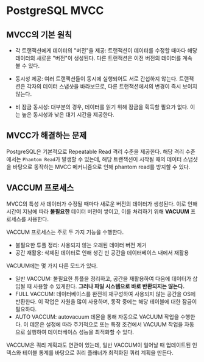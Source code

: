 # PostgreSQL MVCC

## MVCC의 기본 원칙
- 각 트랜잭션에게 데이터의 "버전"을 제공: 트랜잭션이 데이터를 수정할 때마다 해당 데이터의 새로운 "버전"이 생성된다. 다른 트랜잭션은 이전 버전의 데이터를 계속 볼 수 있다.

- 동시성 제공: 여러 트랜잭션들이 동시에 실행되어도 서로 간섭하지 않는다. 트랜잭션은 각자의 데이터 스냅샷을 바라보므로, 다른 트랜잭션에서의 변경이 즉시 보이지 않는다.

- 비 잠금 동시성: 대부분의 경우, 데이터를 읽기 위해 잠금을 획득할 필요가 없다. 이는 높은 동시성과 낮은 대기 시간을 제공한다.


## MVCC가 해결하는 문제

PostgreSQL은 기본적으로 Repeatable Read 격리 수준을 제공한다. 해당 격리 수준에서는 `Phantom Read`가 발생할 수 있는데, 해당 트랜잭션이 시작될 때의 데이터 스냅샷을 바탕으로 동작하는 MVCC 메커니즘으로 인해 phantom read를 방지할 수 있다.


## VACCUM 프로세스

MVCC의 특성 사 데이터가 수정될 때마다 새로운 버전의 데이터가 생성된다. 이로 인해 시간이 지남에 따라 **불필요한** 데이터 버전이 쌓이고, 이를 처리하기 위해 **VACUUM** 프로세스를 사용한다.

VACCUM 프로세스는 주로 두 가지 기능을 수행한다.
- 불필요한 튜플 정리: 사용되지 않는 오래된 데이터 버전 제거
- 공간 재활용: 삭제된 데이터로 인해 생긴 빈 공간을 데이터베이스 내에서 재활용

VACUUM에는 몇 가지 다른 모드가 있다.
- 일반 VACCUM: 불필요한 튜플을 정리하고, 공간을 재활용하여 다음에 데이터가 삽입될 때 사용할 수 있게한다. **그러나 파일 시스템으로 바로 반환되지는 않는다.**
- FULL VACCUM: 데이터베이스를 완전히 재구성하여 사용되지 않는 공간을 OS에 반환한다. 이 작업은 자원을 많이 사용하며, 동작 중에는 해당 테이블에 대한 잠금이 필요하다.
- AUTO VACCUM: autovacuum 데몬을 통해 자동으로 VACUUM 작업을 수행한다. 이 데몬은 설정에 따라 주기적으로 또는 특정 조건에서 VACUUM 작업을 자동으로 실행하여 데이터베이스 성능을 최적화할 수 있다.

VACCUM은 쿼리 계획과도 연관이 있는데, 일반 VACCUM이 일어날 때 업데이트된 인덱스와 테이블 통계를 바탕으로 쿼리 플래너가 최적화된 쿼리 계획을 만든다.